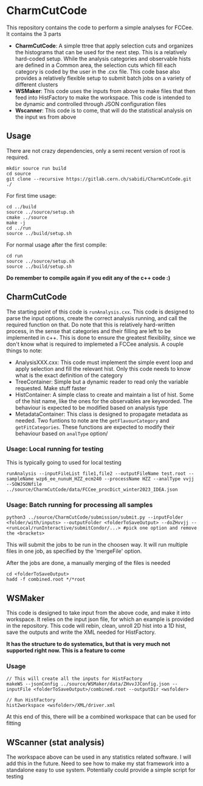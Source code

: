 
# CharmCutCode

This repository contains the code to perform a simple analyses for FCCee. It contains the 3 parts

-  **CharmCutCode**: A simple ttree that apply selection cuts and organizes the histograms that can be used for the next step. This is a relatively hard-coded setup. While the analysis categories and observable hists are defined in a Common area, the selection cuts which fill each category is coded by the user in the .cxx file. This code base also provides a relatively flexible setup to submit batch jobs on a variety of different clusters
-  **WSMaker**: This code uses the inputs from above to make files that then feed into HistFactory to make the workspace. This code is intended to be dynamic and controlled through JSON configuration files
-  **Wscanner**: This code is to come, that will do the statistical analysis on the input ws from above

  

## Usage
There are not crazy dependencies, only a semi recent version of root is required.
```
mkdir source run build
cd source
git clone --recursive https://gitlab.cern.ch/sabidi/CharmCutCode.git ./
```

For first time usage:
```
cd ../build
source ../source/setup.sh
cmake ../source
make -j
cd ../run
source ../build/setup.sh
```

For normal usage after the first compile:
```
cd run
source ../source/setup.sh
source ../build/setup.sh
```

**Do remember to compile again if you edit any of the c++ code :)**

## CharmCutCode

The starting point of this code is ```runAnalysis.cxx```. This code is designed to parse the input options, create the correct analysis running, and call the required function on that. Do note that this is relatively hard-written process, in the sense that categories and their filling are left to be implemented in c++. This is done to ensure the greatest flexibility, since we don't know what is required to implemeted a FCCee analysis. A couple things to note:
- AnalysisXXX.cxx: This code must implement the simple event loop and apply selection and fill the relevant hist. Only this code needs to know what is the exact definition of the category
- TreeContainer: Simple but a dynamic reader to read only the variable requested. Make stuff faster
- HistContainer: A simple class to create and maintain a list of hist. Some of the hist name, like the ones for the observables are keyworded. The behaviour is expected to be modified based on analysis type
- MetadataContainer: This class is designed to propagate metadata as needed. Two funtions to note are the ```getFlavourCategory``` and ```getFitCategories```. These functions are expected to modify their behaviour based on ```analType``` option/

### Usage: Local running for testing
This is typically going to used for local testing
```
runAnalysis --inputFileList file1,file2 --outputFileName test.root --sampleName wzp6_ee_nunuH_HZZ_ecm240 --processName HZZ --analType vvjj --SOWJSONfile ../source/CharmCutCode/data/FCCee_procDict_winter2023_IDEA.json
```

### Usage: Batch running for processing all samples
```
python3 ../source/CharmCutCode/submission/submit.py --inputFolder <folder/with/inputs> --outputFolder <folderToSaveOutput> --doZHvvjj --<runLocal/runInteractive/submitCondor/...> #pick one option and remove the <brackets>
```

This will submit the jobs to be run in the choosen way. It will run multiple files in one job, as specified by the 'mergeFile' option. 

After the jobs are done, a manually merging of the files is needed
```
cd <folderToSaveOutput>
hadd -f combined.root */*root
```

## WSMaker
This code is designed to take input from the above code, and make it into workspace. It relies on the input json file, for which an example is provided in the repository. This code will rebin, clean, unroll 2D hist into a 1D hist, save the outputs and write the XML needed for HistFactory.

**It has the structure to do systematics, but that is very much not supported right now. This is a feature to come**

### Usage
```
// This will create all the inputs for HistFactory
makeWS --jsonConfig ../source/WSMaker/data/ZHvvJJConfig.json --inputFile <folderToSaveOutput>/combined.root --outputDir <wsfolder>

// Run HistFactory
hist2workspace <wsfolder>/XML/driver.xml  
```

At this end of this, there will be a combined workspace that can be used for fitting

## WScanner (stat analysis)
The workspace above can be used in any statistics related software. I will add this in the future. Need to see how to make my stat framework into a standalone easy to use system. Potentially could provide a simple script for testing

